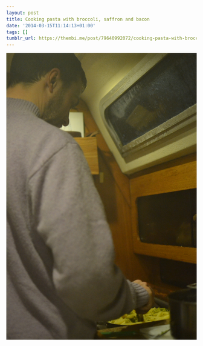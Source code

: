 ```yaml
---
layout: post
title: Cooking pasta with broccoli, saffron and bacon
date: '2014-03-15T11:14:13+01:00'
tags: []
tumblr_url: https://thembi.me/post/79640992072/cooking-pasta-with-broccoli-saffron-and-bacon
---
```

 ![](/files/tumblr_n2h33pH8fY1tq106bo1_1280.jpg)  
